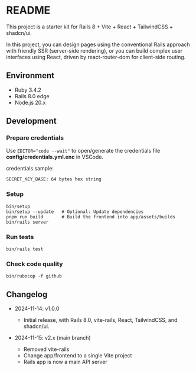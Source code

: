 # README

This project is a starter kit for Rails 8 + Vite + React + TailwindCSS + shadcn/ui.

In this project, you can design pages using the conventional Rails approach with friendly SSR (server-side rendering), or you can build complex user interfaces using React, driven by react-router-dom for client-side routing.

## Environment

- Ruby 3.4.2
- Rails 8.0 edge
- Node.js 20.x

## Development

### Prepare credentials

Use `EDITOR="code --wait"` to open/generate the credentials file **config/credentials.yml.enc** in VSCode.


credentials sample:

```
SECRET_KEY_BASE: 64 bytes hex string
```

### Setup

```
bin/setup
bin/setup --update   # Optional: Update dependencies
pnpm run build       # Build the frontend into app/assets/builds
bin/rails server
```

### Run tests

```
bin/rails test
```

### Check code quality

```
bin/rubocop -f github
```

## Changelog

- 2024-11-14: v1.0.0
  - Initial release, with Rails 8.0, vite-rails, React, TailwindCSS, and shadcn/ui.

- 2024-11-15: v2.x (main branch)
  - Removed vite-rails
  - Change app/frontend to a single Vite project
  - Rails app is now a main API server